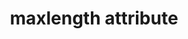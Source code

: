 ---
{
  "title": "maxlength attribute",
  "description": "The min and max attributes indicate the allowed range of values for the element.",
  "category": "html",
  "keywords": "maxlength attribute",
  "last_test_date": "2020-04-03",
  "test_results_url": "https://a11ysupport.io/tech/html/maxlength_attribute",
  "test_url": "https://a11ysupport.io/tech/html/maxlength_attribute",
  "notes_by_num": {
    "1": "Didn't convey the maximum length when navigating to an input",
    "2": "Didn't convey when the maximum length is reached"
  },
  "stats": {
    "dragon_win": {
      "chrome": {
        "80": "y"
      }
    },
    "jaws": {
      "chrome": {
        "80": "n #1 #2"
      },
      "ie": {
        "11": "n #1 #2"
      },
      "firefox": {
        "74": "n #1 #2"
      }
    },
    "narrator": {
      "edge": {
        "44": "n #1 #2"
      }
    },
    "nvda": {
      "chrome": {
        "80": "n #1 #2"
      },
      "firefox": {
        "74": "n #1 #2"
      }
    },
    "talkback": {
      "and_chr": {
        "80": "n #1 #2"
      }
    },
    "va_and": {
      "and_chr": {
        "80": "y"
      }
    },
    "vo_ios": {
      "ios_saf": {
        "13.4": "n #1 #2"
      }
    },
    "vo_macos": {
      "safari": {
        "13.1": "a #1"
      }
    },
    "orca": {
      "firefox": {
        "74": "n #1 #2"
      }
    },
    "vc_ios": {
      "ios_saf": {
        "13.4": "y"
      }
    },
    "vc_macos": {
      "safari": {
        "13.1": "y"
      }
    },
    "wsr": {
      "chrome": {
        "80": "y"
      }
    }
  },
  "links": {
    "WHATWG HTML spec for the minlength and maxlength attributes": "https://html.spec.whatwg.org/multipage/input.html#the-maxlength-and-minlength-attributes",
    "HTML AAM for the maxlength attribute": "https://w3c.github.io/html-aam/#att-maxlength",
    "HTML AAM for the minlength attribute": "https://w3c.github.io/html-aam/#att-minlength"
  }
}
---